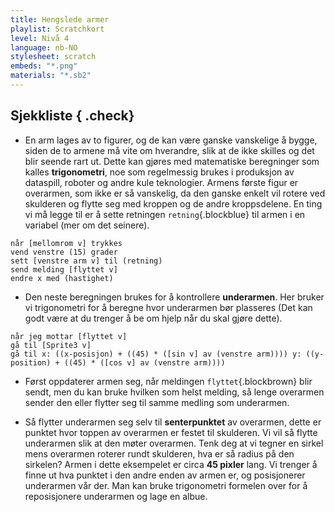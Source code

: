 ```yaml
---
title: Hengslede armer
playlist: Scratchkort
level: Nivå 4
language: nb-NO
stylesheet: scratch
embeds: "*.png"
materials: "*.sb2"
---
```


## Sjekkliste { .check}

+ En arm lages av to figurer, og de kan være ganske vanskelige å bygge, siden de to armene må vite om hverandre, slik
 at de ikke skilles og det blir seende rart ut. Dette kan gjøres med matematiske beregninger som kalles **trigonometri**,
 noe som regelmessig brukes i produksjon av dataspill, roboter og andre kule teknologier. Armens første figur er overarmen,
 som ikke er så vanskelig, da den ganske enkelt vil rotere ved skulderen og flytte seg med kroppen og de andre
 kroppsdelene. En ting vi må legge til er å sette retningen `retning`{.blockblue} til armen i en variabel (mer om det seinere).

```blocks
når [mellomrom v] trykkes 
vend venstre (15) grader
sett [venstre arm v] til (retning)
send melding [flyttet v]
endre x med (hastighet)
```

+ Den neste beregningen brukes for å kontrollere **underarmen**. Her bruker vi trigonometri for å beregne hvor underarmen
  bør plasseres (Det kan godt være at du trenger å be om hjelp når du skal gjøre dette).

```blocks
når jeg mottar [flyttet v]
gå til [Sprite3 v]
gå til x: ((x-posisjon) + ((45) * ([sin v] av (venstre arm)))) y: ((y-position) + ((45) * ([cos v] av (venstre arm))))
```

+ Først oppdaterer armen seg, når meldingen `flyttet`{.blockbrown} blir sendt, men du kan bruke hvilken som helst melding,
 så lenge overarmen sender den eller flytter seg til samme medling som underarmen.

+ Så flytter underarmen seg selv til **senterpunktet** av overarmen, dette er punktet hvor toppen av overarmen er festet
 til skulderen. Vi vil så flytte underarmen slik at den møter overarmen. Tenk deg at vi tegner en sirkel mens overarmen
 roterer rundt skulderen, hva er så radius på den sirkelen? Armen i dette eksempelet er circa **45 pixler** lang.
 Vi trenger å finne ut hva punktet i den andre enden av armen er, og posisjonerer underarmen vår der. Man kan bruke
 trigonometri formelen over for å reposisjonere underarmen og lage en albue.

